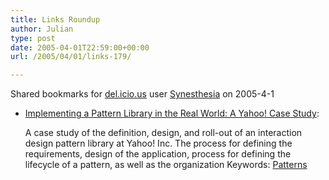 ```yaml
---
title: Links Roundup
author: Julian
type: post
date: 2005-04-01T22:59:00+00:00
url: /2005/04/01/links-179/

---
```

Shared bookmarks for [del.icio.us][1] user  [Synesthesia][2] on 2005-4-1

  * [Implementing a Pattern Library in the Real World: A Yahoo! Case Study][3]:
  
    A case study of the definition, design, and roll-out of an interaction design pattern library at Yahoo! Inc. The process for defining the requirements, design of the application, process for defining the lifecycle of a pattern, as well as the organization Keywords: [Patterns][4]

 [1]: http://del.icio.us/
 [2]: http://del.icio.us/synesthesia
 [3]: http://www.leacock.com/patterns/ "http://www.leacock.com/patterns/"
 [4]: http://del.icio.us/synesthesia/Patterns